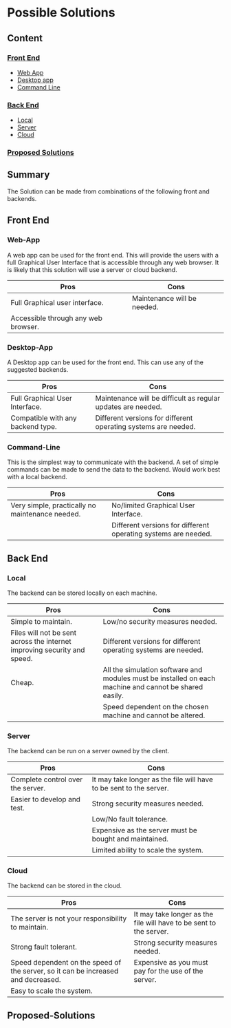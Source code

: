 # Possible Solutions
## Content 
### [Front End](#Front-End) 
* [Web App](#Web-App)
* [Desktop app](#Desktop-App)
* [Command Line](#Command-Line)


### [Back End](#Back-End)
* [Local](#Local)
* [Server](#Server)
* [Cloud](#Cloud)

### [Proposed Solutions](#Proposed-Solutions)

## Summary
The Solution can be made from combinations of the following front and backends.

## Front End

### Web-App

A web app can be used for the front end. This will provide the users with a full Graphical User Interface that is accessible through any web browser. It is likely that this solution will use a server or cloud backend. 

| Pros| Cons| 
| ----- | ----------- | 
| Full Graphical user interface. | Maintenance will be needed. |
| Accessible through any web browser. |  |


### Desktop-App

A Desktop app can be used for the front end. This can use any of the suggested backends.

| Pros| Cons| 
| ----- | ----------- | 
| Full Graphical User Interface. | Maintenance will be difficult as regular updates are needed. |
| Compatible with any backend type. | Different versions for different operating systems are needed. |

### Command-Line
This is the simplest way to communicate with the backend. A set of simple commands can be made to send the data to the backend. Would work best with a local backend.

| Pros| Cons| 
| ----- | ----------- | 
| Very simple, practically no maintenance needed. | No/limited Graphical User Interface. |
|  | Different versions for different operating systems are needed. |

## Back End

### Local
The backend can be stored locally on each machine. 

| Pros| Cons| 
| ----- | ----------- | 
| Simple to maintain. | Low/no security measures needed. |
| Files will not be sent across the internet improving security and speed. | Different versions for different operating systems are needed. |
| Cheap. | All the simulation software and modules must be installed on each machine and cannot be shared easily. |
|  | Speed dependent on the chosen machine and cannot be altered. |

### Server
The backend can be run on a server owned by the client.

| Pros| Cons| 
| ----- | ----------- | 
| Complete control over the server. | It may take longer as the file will have to be sent to the server. |
| Easier to develop and test. | Strong security measures needed. | 
|  | Low/No fault tolerance. | 
|  | Expensive as the server must be bought and maintained. | 
|  | Limited ability to scale the system. | 

### Cloud
The backend can be stored in the cloud. 

| Pros| Cons| 
| ----- | ----------- | 
| The server is not your responsibility to maintain. | It may take longer as the file will have to be sent to the server. |
| Strong fault tolerant. | Strong security measures needed. | 
| Speed dependent on the speed of the server, so it can be increased and decreased. | Expensive as you must pay for the use of the server. | 
| Easy to scale the system. |  | 

## Proposed-Solutions
